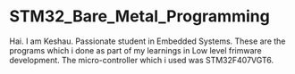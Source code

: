 # STM32_Bare_Metal_Programming
Hai. I am Keshau. Passionate student in Embedded Systems. These are the programs which i done as part of my learnings in Low level frimware development.
The micro-controller which i used was STM32F407VGT6.
